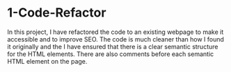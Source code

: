 # 1-Code-Refactor

In this project, I have refactored the code to an existing webpage to make it accessible and to improve SEO. The code is much cleaner than how I found it originally and the I have ensured that there is a clear semantic structure for the HTML elements. There are also comments before each semantic HTML element on the page.